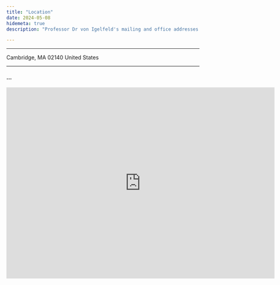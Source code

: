 ```yaml
---
title: "Location"
date: 2024-05-08
hidemeta: true
description: "Professor Dr von Igelfeld's mailing and office addresses at the Institute of Romance Philology."

---
```


---

Cambridge, MA 02140
United States

---

#### ...

<iframe src="https://www.google.com/maps/embed?pb=!1m18!1m12!1m3!1d11732.232235694987!2d-71.11902324392986!3d42.37361103050851!2m3!1f0!2f0!3f0!3m2!1i1024!2i768!4f13.1!3m3!1m2!1s0x89e3773f15b1d77b%3A0x8d206d0d1ec0d842!2sCambridge%2C%20MA!5e0!3m2!1sen!2sus!4v1683509817226!5m2!1sen!2sus" 
width="700" height="500" style="border:0;" allowfullscreen="" loading="lazy"></iframe>


